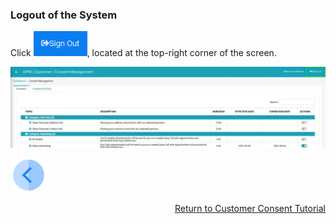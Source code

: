 ### Logout of the System

Click ![image](../images/08_ICON_SignOut.png), located at the top-right corner of the screen.

![image](../images/08_3_Consent_CustConsent_SignOut.jpg)



[![Previous](../images/Previous.png)]( 05_04_Customer_View_Consent_History.md)[<p align="right"> Return to Customer Consent Tutorial</p>](05_01_Customer_Consent_Tutorial.md)
